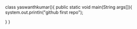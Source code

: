 class yaswanthkumar(){
public static void main(String args[]){
system.out.println("github first repo");

}
}
